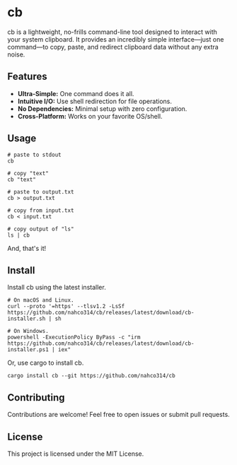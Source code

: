 # cb

cb is a lightweight, no-frills command-line tool designed to interact with your system clipboard. It provides an incredibly simple interface—just one command—to copy, paste, and redirect clipboard data without any extra noise.

## Features

- **Ultra-Simple:** One command does it all.
- **Intuitive I/O:** Use shell redirection for file operations.
- **No Dependencies:** Minimal setup with zero configuration.
- **Cross-Platform:** Works on your favorite OS/shell.

## Usage

```shell
# paste to stdout
cb

# copy "text"
cb "text"

# paste to output.txt
cb > output.txt

# copy from input.txt
cb < input.txt

# copy output of "ls"
ls | cb
```

And, that's it!

## Install

Install cb using the latest installer.

```shell
# On macOS and Linux.
curl --proto '=https' --tlsv1.2 -LsSf https://github.com/nahco314/cb/releases/latest/download/cb-installer.sh | sh
```

```shell
# On Windows.
powershell -ExecutionPolicy ByPass -c "irm https://github.com/nahco314/cb/releases/latest/download/cb-installer.ps1 | iex"
```

Or, use cargo to install cb.

```shell
cargo install cb --git https://github.com/nahco314/cb
```

## Contributing

Contributions are welcome! Feel free to open issues or submit pull requests.

## License

This project is licensed under the MIT License.
